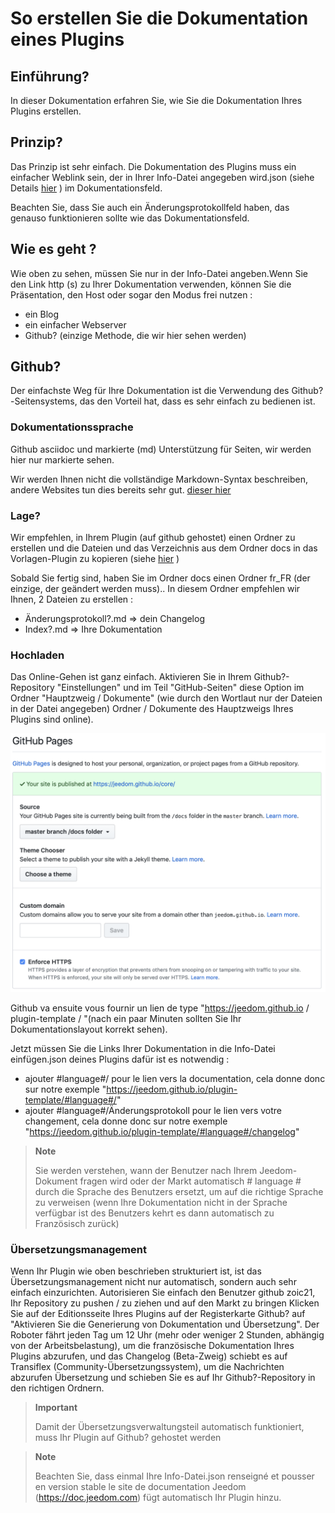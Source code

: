 # So erstellen Sie die Dokumentation eines Plugins

## Einführung?

In dieser Dokumentation erfahren Sie, wie Sie die Dokumentation Ihres Plugins erstellen.

## Prinzip?

Das Prinzip ist sehr einfach. Die Dokumentation des Plugins muss ein einfacher Weblink sein, der in Ihrer Info-Datei angegeben wird.json (siehe Details [hier](https://doc.jeedom.com/de_DE/dev/structure_info_json) ) im Dokumentationsfeld.

Beachten Sie, dass Sie auch ein Änderungsprotokollfeld haben, das genauso funktionieren sollte wie das Dokumentationsfeld.

## Wie es geht ?

Wie oben zu sehen, müssen Sie nur in der Info-Datei angeben.Wenn Sie den Link http (s) zu Ihrer Dokumentation verwenden, können Sie die Präsentation, den Host oder sogar den Modus frei nutzen : 

- ein Blog
- ein einfacher Webserver
- Github? (einzige Methode, die wir hier sehen werden)

## Github?

Der einfachste Weg für Ihre Dokumentation ist die Verwendung des Github?-Seitensystems, das den Vorteil hat, dass es sehr einfach zu bedienen ist.

### Dokumentationssprache

Github asciidoc und markierte (md) Unterstützung für Seiten, wir werden hier nur markierte sehen.

Wir werden Ihnen nicht die vollständige Markdown-Syntax beschreiben, andere Websites tun dies bereits sehr gut. [dieser hier](https://guides.github.com/pdfs/markdown-cheatsheet-online.pdf)

### Lage?

Wir empfehlen, in Ihrem Plugin (auf github gehostet) einen Ordner zu erstellen und die Dateien und das Verzeichnis aus dem Ordner docs in das Vorlagen-Plugin zu kopieren (siehe [hier](https://github.com/jeedom/plugin-template/tree/master/docs) )

Sobald Sie fertig sind, haben Sie im Ordner docs einen Ordner fr_FR (der einzige, der geändert werden muss).. In diesem Ordner empfehlen wir Ihnen, 2 Dateien zu erstellen : 

- Änderungsprotokoll?.md => dein Changelog
- Index?.md => Ihre Dokumentation

### Hochladen

Das Online-Gehen ist ganz einfach. Aktivieren Sie in Ihrem Github?-Repository "Einstellungen" und im Teil "GitHub-Seiten" diese Option im Ordner "Hauptzweig / Dokumente" (wie durch den Wortlaut nur der Dateien in der Datei angegeben) Ordner / Dokumente des Hauptzweigs Ihres Plugins sind online). 

![doc-github](images/tutoDoc.png)

Github va ensuite vous fournir un lien de type "https://jeedom.github.io / plugin-template / "(nach ein paar Minuten sollten Sie Ihr Dokumentationslayout korrekt sehen).

Jetzt müssen Sie die Links Ihrer Dokumentation in die Info-Datei einfügen.json deines Plugins dafür ist es notwendig : 

- ajouter #language#/ pour le lien vers la documentation, cela donne donc sur notre exemple "https://jeedom.github.io/plugin-template/#language#/"
- ajouter #language#/Änderungsprotokoll pour le lien vers votre changement, cela donne donc sur notre exemple "https://jeedom.github.io/plugin-template/#language#/changelog"

> **Note**
>
> Sie werden verstehen, wann der Benutzer nach Ihrem Jeedom-Dokument fragen wird oder der Markt automatisch # language # durch die Sprache des Benutzers ersetzt, um auf die richtige Sprache zu verweisen (wenn Ihre Dokumentation nicht in der Sprache verfügbar ist des Benutzers kehrt es dann automatisch zu Französisch zurück)

### Übersetzungsmanagement

Wenn Ihr Plugin wie oben beschrieben strukturiert ist, ist das Übersetzungsmanagement nicht nur automatisch, sondern auch sehr einfach einzurichten. Autorisieren Sie einfach den Benutzer github zoic21, Ihr Repository zu pushen / zu ziehen und auf den Markt zu bringen Klicken Sie auf der Editionsseite Ihres Plugins auf der Registerkarte Github? auf "Aktivieren Sie die Generierung von Dokumentation und Übersetzung". Der Roboter fährt jeden Tag um 12 Uhr (mehr oder weniger 2 Stunden, abhängig von der Arbeitsbelastung), um die französische Dokumentation Ihres Plugins abzurufen, und das Changelog (Beta-Zweig) schiebt es auf Transiflex (Community-Übersetzungssystem), um die Nachrichten abzurufen Übersetzung und schieben Sie es auf Ihr Github?-Repository in den richtigen Ordnern.


> **Important**
>
> Damit der Übersetzungsverwaltungsteil automatisch funktioniert, muss Ihr Plugin auf Github? gehostet werden

> **Note**
>
> Beachten Sie, dass einmal Ihre Info-Datei.json renseigné et pousser en version stable le site de documentation Jeedom (https://doc.jeedom.com) fügt automatisch Ihr Plugin hinzu.
